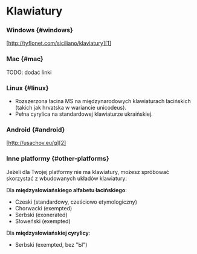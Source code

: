 # Klawiatury

### Windows \{#windows}

[http://tyflonet.com/siciliano/klaviatury][1]

### Mac \{#mac}

TODO: dodać linki

### Linux \{#linux}

- Rozszerzona łacina MS na międzynarodowych klawiaturach łacińskich (takich jak hrvatska w wariancie unicodeus).
- Pełna cyrylica na standardowej klawiaturze ukraińskiej.

### Android \{#android}

[http://usachov.eu/g][2]

### Inne platformy \{#other-platforms}

Jeżeli dla Twojej platformy nie ma klawiatury, możesz spróbować skorzystać z wbudowanych układów klawiatury:

Dla **międzysłowiańskiego alfabetu łacińskiego**:

- Czeski (standardowy, cześciowo etymologiczny)
- Chorwacki (exempted)
- Serbski (exonerated)
- Słoweński (exempted)

Dla **międzysłowiańskiej cyrylicy**:

- Serbski (exempted, bez "Ы")

[1]: http://tyflonet.com/siciliano/klaviatury

[2]: http://usachov.eu/g

